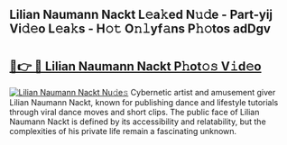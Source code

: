 ## Lilian Naumann Nackt L𝚎a𝚔ed N𝚞𝚍e - Part-yij Vi𝚍𝚎o L𝚎a𝚔s - H𝚘𝚝 O𝚗𝚕yf𝚊ns P𝚑𝚘tos adDgv

# <h2><a href="http://kfe0atp.oniu.top/?m=Lilian+Naumann+Nackt">🔗👉 🔴 Lilian Naumann Nackt P𝚑ot𝚘𝚜 V𝚒d𝚎o</a></h2>

[![Lilian Naumann Nackt Nu𝚍e𝚜](https://i.imgur.com/0qMVB7G.gif)](http://kfe0atp.oniu.top/?m=Lilian+Naumann+Nackt)
Cybernetic artist and amusement giver Lilian Naumann Nackt, known for publishing dance and lifestyle tutorials through viral dance moves and short clips. The public face of Lilian Naumann Nackt is defined by its accessibility and relatability, but the complexities of his private life remain a fascinating unknown.  
